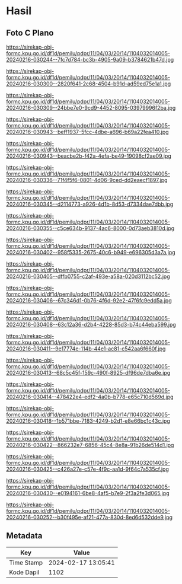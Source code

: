 # Hasil

## Foto C Plano

https://sirekap-obj-formc.kpu.go.id/df1d/pemilu/pdpr/11/04/03/20/14/1104032014005-20240216-030244--7fc7d784-bc3b-4905-9a09-b3784621b47d.jpg

https://sirekap-obj-formc.kpu.go.id/df1d/pemilu/pdpr/11/04/03/20/14/1104032014005-20240216-030300--2820f641-2c68-4504-b91d-ad59ed75e1a1.jpg

https://sirekap-obj-formc.kpu.go.id/df1d/pemilu/pdpr/11/04/03/20/14/1104032014005-20240216-030309--24bbe7e0-9cd9-4452-8095-03979996f2ba.jpg

https://sirekap-obj-formc.kpu.go.id/df1d/pemilu/pdpr/11/04/03/20/14/1104032014005-20240216-030943--beff1937-5fcc-4dbe-a696-b69a22fea410.jpg

https://sirekap-obj-formc.kpu.go.id/df1d/pemilu/pdpr/11/04/03/20/14/1104032014005-20240216-030943--beacbe2b-f42a-4efa-be49-19098cf2ae09.jpg

https://sirekap-obj-formc.kpu.go.id/df1d/pemilu/pdpr/11/04/03/20/14/1104032014005-20240216-030336--71f4f5f6-0801-4d06-9ced-dd2eaecf1897.jpg

https://sirekap-obj-formc.kpu.go.id/df1d/pemilu/pdpr/11/04/03/20/14/1104032014005-20240216-030345--d2114773-a926-4d1b-8d53-d7334dae7dbb.jpg

https://sirekap-obj-formc.kpu.go.id/df1d/pemilu/pdpr/11/04/03/20/14/1104032014005-20240216-030355--c5ce634b-9137-4ac6-8000-0d73aeb3810d.jpg

https://sirekap-obj-formc.kpu.go.id/df1d/pemilu/pdpr/11/04/03/20/14/1104032014005-20240216-030402--958f5335-2675-40c6-b949-e696305d3a7a.jpg

https://sirekap-obj-formc.kpu.go.id/df1d/pemilu/pdpr/11/04/03/20/14/1104032014005-20240216-030405--dffb0755-c2af-493e-a58a-020d3112bc52.jpg

https://sirekap-obj-formc.kpu.go.id/df1d/pemilu/pdpr/11/04/03/20/14/1104032014005-20240216-030406--67c346d1-0b76-4f6d-92e2-47f6fc9edd5a.jpg

https://sirekap-obj-formc.kpu.go.id/df1d/pemilu/pdpr/11/04/03/20/14/1104032014005-20240216-030408--63c12a36-d2b4-4228-85d3-b74c44eba599.jpg

https://sirekap-obj-formc.kpu.go.id/df1d/pemilu/pdpr/11/04/03/20/14/1104032014005-20240216-030411--9e17774e-114b-44e1-ac81-c542aa6f660f.jpg

https://sirekap-obj-formc.kpu.go.id/df1d/pemilu/pdpr/11/04/03/20/14/1104032014005-20240216-030413--68c5c45f-159c-490f-8925-df96de7dba6e.jpg

https://sirekap-obj-formc.kpu.go.id/df1d/pemilu/pdpr/11/04/03/20/14/1104032014005-20240216-030414--478422e4-edf2-4a0b-b778-e65c710d569d.jpg

https://sirekap-obj-formc.kpu.go.id/df1d/pemilu/pdpr/11/04/03/20/14/1104032014005-20240216-030418--1b571bbe-7183-4249-b2d1-e8e66bc1c43c.jpg

https://sirekap-obj-formc.kpu.go.id/df1d/pemilu/pdpr/11/04/03/20/14/1104032014005-20240216-030422--866232e7-6856-45c4-8e8a-91b26de514d1.jpg

https://sirekap-obj-formc.kpu.go.id/df1d/pemilu/pdpr/11/04/03/20/14/1104032014005-20240216-030425--c426a27e-c57e-4f9c-aa1d-9f64c7a535cf.jpg

https://sirekap-obj-formc.kpu.go.id/df1d/pemilu/pdpr/11/04/03/20/14/1104032014005-20240216-030430--e0194161-6be8-4af5-b7e9-2f3a2fe3d065.jpg

https://sirekap-obj-formc.kpu.go.id/df1d/pemilu/pdpr/11/04/03/20/14/1104032014005-20240216-030252--b30f495e-af21-477a-830d-8ed6d532dde9.jpg


## Metadata

| Key        | Value               |
| ---------- | ------------------- |
| Time Stamp | 2024-02-17 13:05:41 |
| Kode Dapil | 1102                |



